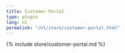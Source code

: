 ```yaml
---
title: Customer Portal
type: plugin
lang: nl
permalink: "/nl/store/customer-portal.html"
---
```


{% include store/customer-portal.md %}
 
